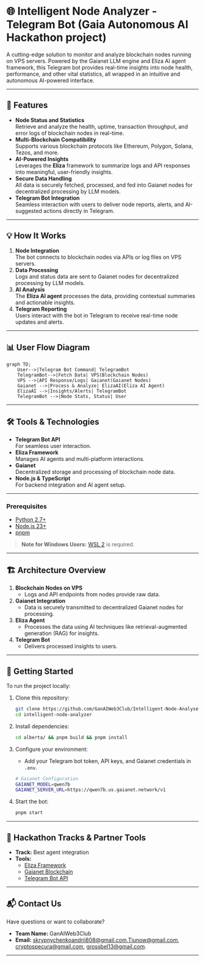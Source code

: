 
# 🌐 Intelligent Node Analyzer - Telegram Bot (Gaia Autonomous AI Hackathon project)

A cutting-edge solution to monitor and analyze blockchain nodes running on VPS servers. Powered by the Gaianet LLM engine and Eliza AI agent framework, this Telegram bot provides real-time insights into node health, performance, and other vital statistics, all wrapped in an intuitive and autonomous AI-powered interface.

---

## 🚀 Features

- **Node Status and Statistics**  
  Retrieve and analyze the health, uptime, transaction throughput, and error logs of blockchain nodes in real-time.  
- **Multi-Blockchain Compatibility**  
  Supports various blockchain protocols like Ethereum, Polygon, Solana, Tezos, and more.  
- **AI-Powered Insights**  
  Leverages the **Eliza** framework to summarize logs and API responses into meaningful, user-friendly insights.  
- **Secure Data Handling**  
  All data is securely fetched, processed, and fed into Gaianet nodes for decentralized processing by LLM models.  
- **Telegram Bot Integration**  
  Seamless interaction with users to deliver node reports, alerts, and AI-suggested actions directly in Telegram.  

---

## 💡 How It Works

1. **Node Integration**  
   The bot connects to blockchain nodes via APIs or log files on VPS servers.  
2. **Data Processing**  
   Logs and status data are sent to Gaianet nodes for decentralized processing by LLM models.  
3. **AI Analysis**  
   The **Eliza AI agent** processes the data, providing contextual summaries and actionable insights.  
4. **Telegram Reporting**  
   Users interact with the bot in Telegram to receive real-time node updates and alerts.  

---

## 📊 User Flow Diagram

```mermaid
graph TD;
    User-->|Telegram Bot Command| TelegramBot
    TelegramBot-->|Fetch Data| VPS(Blockchain Nodes)
    VPS -->|API Response/Logs| Gaianet(Gaianet Nodes)
    Gaianet -->|Process & Analyze| ElizaAI(Eliza AI Agent)
    ElizaAI -->|Insights/Alerts| TelegramBot
    TelegramBot -->|Node Stats, Status| User
```

---

## 🛠️ Tools & Technologies

- **Telegram Bot API**  
  For seamless user interaction.  
- **Eliza Framework**  
  Manages AI agents and multi-platform interactions.  
- **Gaianet**  
  Decentralized storage and processing of blockchain node data.  
- **Node.js & TypeScript**  
  For backend integration and AI agent setup.  

---

### Prerequisites

- [Python 2.7+](https://www.python.org/downloads/)
- [Node.js 23+](https://docs.npmjs.com/downloading-and-installing-node-js-and-npm)
- [pnpm](https://pnpm.io/installation)

> **Note for Windows Users:** [WSL 2](https://learn.microsoft.com/en-us/windows/wsl/install-manual) is required.

---

## 🏗️ Architecture Overview

1. **Blockchain Nodes on VPS**  
   - Logs and API endpoints from nodes provide raw data.  
2. **Gaianet Integration**  
   - Data is securely transmitted to decentralized Gaianet nodes for processing.  
3. **Eliza Agent**  
   - Processes the data using AI techniques like retrieval-augmented generation (RAG) for insights.  
4. **Telegram Bot**  
   - Delivers processed insights to users.  

---

## 🌟 Getting Started

To run the project locally:  

1. Clone this repository:

   ```bash
   git clone https://github.com/GanAIWeb3Club/Intelligent-Node-Analyser.git
   cd intelligent-node-analyzer
   ```

2. Install dependencies:

   ```bash
   cd alberta/ && pnpm build && pnpm install
   ```

3. Configure your environment:
   - Add your Telegram bot token, API keys, and Gaianet credentials in `.env`.

   ```bash
   # Gaianet Configuration
   GAIANET_MODEL=qwen7b
   GAIANET_SERVER_URL=https://qwen7b.us.gaianet.network/v1
   ```

4. Start the bot:

   ```bash
   pnpm start
   ```

---

## 🤝 Hackathon Tracks & Partner Tools

- **Track:** Best agent integration  
- **Tools:**  
  - [Eliza Framework](https://github.com/ai16z)  
  - [Gaianet Blockchain](https://docs.gaianet.ai)  
  - [Telegram Bot API](https://core.telegram.org/bots)  

---

## 📬 Contact Us

Have questions or want to collaborate?

- **Team Name:** GanAIWeb3Club
- **Email:** skrypnychenkoandrii808@gmail.com,Tiunow@gmail.com, cryptospecura@gmail.com, grossbel13@gmail.com. 

---